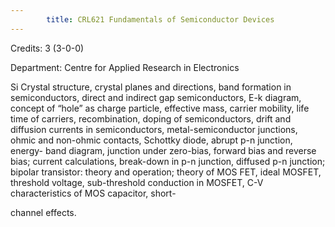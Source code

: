 ```yaml
---
        title: CRL621 Fundamentals of Semiconductor Devices
---
```

Credits: 3 (3-0-0)

Department: Centre for Applied Research in Electronics

Si Crystal structure, crystal planes and directions, band formation in semiconductors, direct and indirect gap semiconductors, E-k diagram, concept of “hole” as charge particle, effective mass, carrier mobility, life time of carriers, recombination, doping of semiconductors, drift and diffusion currents in semiconductors, metal-semiconductor junctions, ohmic and non-ohmic contacts, Schottky diode, abrupt p-n junction, energy- band diagram, junction under zero-bias, forward bias and reverse bias; current calculations, break-down in p-n junction, diffused p-n junction; bipolar transistor: theory and operation; theory of MOS FET, ideal MOSFET, threshold voltage, sub-threshold conduction in MOSFET, C-V characteristics of MOS capacitor, short-

channel effects.